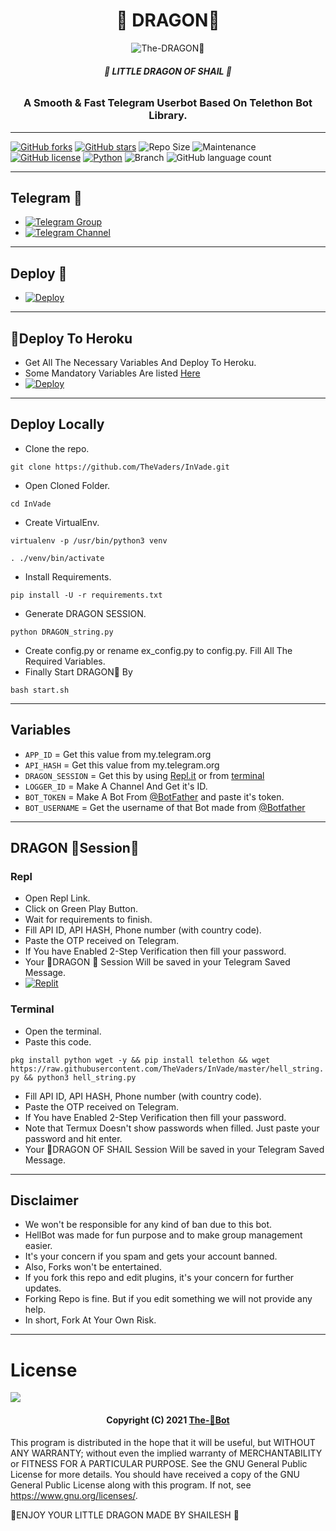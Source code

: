 <h1 align="center">
  <b>🐲 DRAGON🐲</b>
</h1>

<p align="center">
  <img src="https://telegra.ph/file/000b419ff41208fe63e2e.jpg" alt="The-DRAGON🐲">
</p>

<h6 align="center">
  <b>🐲 LITTLE DRAGON OF SHAIL 🐲</b>
</h6>

<h3 align="center">
  <b>A Smooth & Fast Telegram Userbot Based On Telethon Bot Library.</b>
</h3>

------
[![GitHub forks](https://img.shields.io/github/forks/The-dragon/🐲Bot?&style=flat-square&logo=github)](https://github.com/The-DRAG/🐲Bot/fork)
[![GitHub stars](https://img.shields.io/github/stars/The-🐲/🐲Bot?&style=flat-square&logo=github)](https://github.com/The-DRAG/🐲Bot/stargazers)
![Repo Size](https://img.shields.io/github/repo-size/The-🐉Bot/🐲Bot?&style=flat-square&logo=github)
![Maintenance](https://img.shields.io/badge/Maintained%3F-yes-green?&style=flat-square)
[![GitHub license](https://img.shields.io/github/license/The-🐲Bot/🐲Bot?&style=flat-square&logo=github)](https://github.com/The-DRAG/🐲Bot/blob/master/LICENSE)
[![Python](https://img.shields.io/badge/Python-v3.9-blue)](https://www.python.org/)
![Branch](https://img.shields.io/badge/Branch-Master-orange)
![GitHub language count](https://img.shields.io/github/languages/count/The-DRAG/🐲Bot?color=Pink&label=Language&style=flat-square)

------
## Telegram 🏪
- [![Telegram Group](https://img.shields.io/badge/Telegram-Group-brightgreen)](https://t.me/🐲bot_chat)
- [![Telegram Channel](https://img.shields.io/badge/Telegram-Channel-brightgreen)](https://t.me/its_🐲bot)

------
## Deploy 🐉
- [![Deploy](https://telegra.ph/file/000b419ff41208fe63e2e.jpg)](#Deploy-To-Heroku)


------
## 🐲Deploy To Heroku
- Get All The Necessary Variables And Deploy To Heroku.
- Some Mandatory Variables Are listed [Here](#Variables)
- [![Deploy](https://www.herokucdn.com/deploy/button.svg)](https://heroku.com/deploy?template=https://github.com/the-DRAGbot/🐲bot)

------
## Deploy Locally

- Clone the repo. 

`git clone https://github.com/TheVaders/InVade.git`
- Open Cloned Folder.

`cd InVade`
- Create VirtualEnv.

`virtualenv -p /usr/bin/python3 venv`

`. ./venv/bin/activate`
- Install Requirements.

`pip install -U -r requirements.txt`
- Generate DRAGON SESSION.

`python DRAGON_string.py`
- Create config.py or rename ex_config.py to config.py. Fill All The Required Variables.
- Finally Start DRAGON🐉 By

`bash start.sh`

------
## Variables

- `APP_ID`  =  Get this value from my.telegram.org
- `API_HASH`  =  Get this value from my.telegram.org
- `DRAGON_SESSION`  =  Get this by using [Repl.it](#Repl) or from [terminal](#Terminal)
- `LOGGER_ID`  =  Make A Channel And Get it's ID.
- `BOT_TOKEN`  =  Make A Bot From [@BotFather](https://t.me/botfather) and paste it's token.
- `BOT_USERNAME`  =  Get the username of that Bot made from [@Botfather](https://t.me/botfather)

------
## DRAGON 🐲Session🐲

### Repl
- Open Repl Link.
- Click on Green Play Button.
- Wait for requirements to finish.
- Fill API ID, API HASH, Phone number (with country code).
- Paste the OTP received on Telegram.
- If You have Enabled 2-Step Verification then fill your password.
- Your 🐲DRAGON 🐲 Session Will be saved in your Telegram Saved Message.
- [![Replit](https://telegra.ph/file/000b419ff41208fe63e2e.jpg)](https://replit.com/@TheHellBot/HellBot?v=1)

### Terminal
- Open the terminal.
- Paste this code.

`pkg install python wget -y && pip install telethon && wget https://raw.githubusercontent.com/TheVaders/InVade/master/hell_string.py && python3 hell_string.py`
- Fill API ID, API HASH, Phone number (with country code).
- Paste the OTP received on Telegram.
- If You have Enabled 2-Step Verification then fill your password.
- Note that Termux Doesn't show passwords when filled. Just paste your password and hit enter.
- Your 🐲DRAGON OF SHAIL Session Will be saved in your Telegram Saved Message.

------
## Disclaimer
- We won't be responsible for any kind of ban due to this bot.
- HellBot was made for fun purpose and to make group management easier.
- It's your concern if you spam and gets your account banned.
- Also, Forks won't be entertained.
- If you fork this repo and edit plugins, it's your concern for further updates.
- Forking Repo is fine. But if you edit something we will not provide any help.
- In short, Fork At Your Own Risk.

------
# License

![](https://www.gnu.org/graphics/gplv3-or-later.png)

<h4 align="center">Copyright (C) 2021 <a href="https://github.com/The-🐲Bot">The-🐲Bot</a></h4>


This program is distributed in the hope that it will be useful,
but WITHOUT ANY WARRANTY; without even the implied warranty of
MERCHANTABILITY or FITNESS FOR A PARTICULAR PURPOSE.  See the
GNU General Public License for more details.
You should have received a copy of the GNU General Public License
along with this program. If not, see <https://www.gnu.org/licenses/>.

🐉ENJOY  YOUR  LITTLE  DRAGON  MADE BY SHAILESH 🐉
